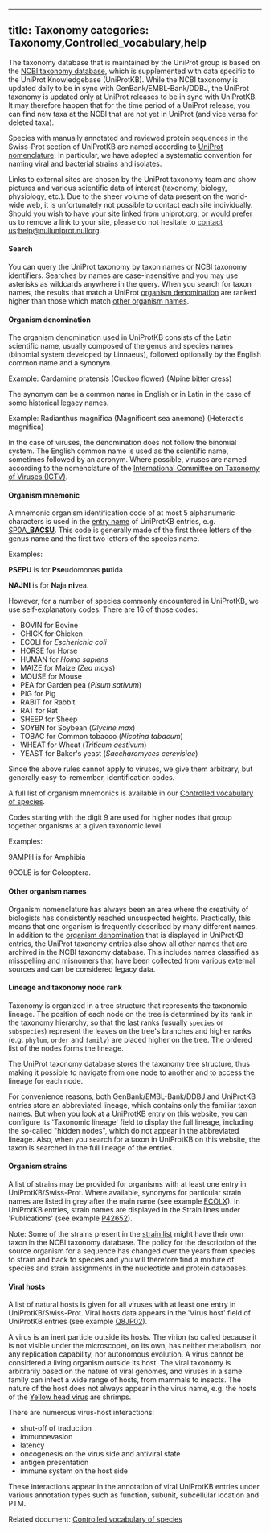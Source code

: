 
---
title: Taxonomy
categories: Taxonomy,Controlled_vocabulary,help
---

The taxonomy database that is maintained by the UniProt group is based on the [NCBI taxonomy database](https://www.ncbi.nlm.nih.gov/taxonomy), which is supplemented with data specific to the UniProt Knowledgebase (UniProtKB). While the NCBI taxonomy is updated daily to be in sync with GenBank/EMBL-Bank/DDBJ, the UniProt taxonomy is updated only at UniProt releases to be in sync with UniProtKB. It may therefore happen that for the time period of a UniProt release, you can find new taxa at the NCBI that are not yet in UniProt (and vice versa for deleted taxa).

Species with manually annotated and reviewed protein sequences in the Swiss-Prot section of UniProtKB are named according to [UniProt nomenclature](http://www.uniprot.org/help/taxonomy#organism%2Ddenomination). In particular, we have adopted a systematic convention for naming viral and bacterial strains and isolates.

Links to external sites are chosen by the UniProt taxonomy team and show pictures and various scientific data of interest (taxonomy, biology, physiology, etc.). Due to the sheer volume of data present on the world-wide web, it is unfortunately not possible to contact each site individually. Should you wish to have your site linked from uniprot.org, or would prefer us to remove a link to your site, please do not hesitate to [contact us](http://www.uniprot.org/mailto):help@nulluniprot.nullorg.

#### Search

You can query the UniProt taxonomy by taxon names or NCBI taxonomy identifiers. Searches by names are case-insensitive and you may use asterisks as wildcards anywhere in the query. When you search for taxon names, the results that match a UniProt [organism denomination](http://www.uniprot.org/help/taxonomy#organism%2Ddenomination) are ranked higher than those which match [other organism names](http://www.uniprot.org/help/taxonomy#other%2Dnames).

#### Organism denomination

The organism denomination used in UniProtKB consists of the Latin scientific name, usually composed of the genus and species names (binomial system developed by Linnaeus), followed optionally by the English common name and a synonym.

Example: Cardamine pratensis (Cuckoo flower) (Alpine bitter cress)

The synonym can be a common name in English or in Latin in the case of some historical legacy names.

Example: Radianthus magnifica (Magnificent sea anemone) (Heteractis magnifica)

In the case of viruses, the denomination does not follow the binomial system. The English common name is used as the scientific name, sometimes followed by an acronym. Where possible, viruses are named according to the nomenclature of the [International Committee on Taxonomy of Viruses (ICTV)](https://talk.ictvonline.org/).

#### Organism mnemonic

A mnemonic organism identification code of at most 5 alphanumeric characters is used in the [entry name](http://www.uniprot.org/manual/entry%5Fname) of UniProtKB entries, e.g. [SP0A\_**BACSU**](http://www.uniprot.org/uniprot/P06534). This code is generally made of the first three letters of the genus name and the first two letters of the species name.

Examples:  
  
**PSEPU** is for **Pse**udomonas **pu**tida  
  
**NAJNI** is for **Naj**a **ni**vea.

However, for a number of species commonly encountered in UniProtKB, we use self-explanatory codes. There are 16 of those codes:

*   BOVIN for Bovine
*   CHICK for Chicken
*   ECOLI for _Escherichia coli_
*   HORSE for Horse
*   HUMAN for _Homo sapiens_
*   MAIZE for Maize (_Zea mays_)
*   MOUSE for Mouse
*   PEA for Garden pea (_Pisum sativum_)
*   PIG for Pig
*   RABIT for Rabbit
*   RAT for Rat
*   SHEEP for Sheep
*   SOYBN for Soybean (_Glycine max_)
*   TOBAC for Common tobacco (_Nicotina tabacum_)
*   WHEAT for Wheat (_Triticum aestivum_)
*   YEAST for Baker's yeast (_Saccharomyces cerevisiae_)

Since the above rules cannot apply to viruses, we give them arbitrary, but generally easy-to-remember, identification codes.

A full list of organism mnemonics is available in our [Controlled vocabulary of species](http://www.uniprot.org/docs/speclist).

Codes starting with the digit 9 are used for higher nodes that group together organisms at a given taxonomic level.

Examples:  
  
9AMPH is for Amphibia  
  
9COLE is for Coleoptera.

#### Other organism names

Organism nomenclature has always been an area where the creativity of biologists has consistently reached unsuspected heights. Practically, this means that one organism is frequently described by many different names. In addition to the [organism denomination](http://www.uniprot.org/help/taxonomy#organism%2Ddenomination) that is displayed in UniProtKB entries, the UniProt taxonomy entries also show all other names that are archived in the NCBI taxonomy database. This includes names classified as misspelling and misnomers that have been collected from various external sources and can be considered legacy data.

#### Lineage and taxonomy node rank

Taxonomy is organized in a tree structure that represents the taxonomic lineage. The position of each node on the tree is determined by its rank in the taxonomy hierarchy, so that the last ranks (usually `species` or `subspecies`) represent the leaves on the tree's branches and higher ranks (e.g. `phylum`, `order` and `family`) are placed higher on the tree. The ordered list of the nodes forms the lineage.

The UniProt taxonomy database stores the taxonomy tree structure, thus making it possible to navigate from one node to another and to access the lineage for each node.

For convenience reasons, both GenBank/EMBL-Bank/DDBJ and UniProtKB entries store an abbreviated lineage, which contains only the familiar taxon names. But when you look at a UniProtKB entry on this website, you can configure its 'Taxonomic lineage' field to display the full lineage, including the so-called "hidden nodes", which do not appear in the abbreviated lineage. Also, when you search for a taxon in UniProtKB on this website, the taxon is searched in the full lineage of the entries.

#### Organism strains

A list of strains may be provided for organisms with at least one entry in UniProtKB/Swiss-Prot. Where available, synonyms for particular strain names are listed in grey after the main name (see example [ECOLX](http://www.uniprot.org/taxonomy/562)). In UniProtKB entries, strain names are displayed in the Strain lines under 'Publications' (see example [P42652](http://www.uniprot.org/uniprot/P42652#publications)).

Note: Some of the strains present in the [strain list](http://www.uniprot.org/docs/strains) might have their own taxon in the NCBI taxonomy database. The policy for the description of the source organism for a sequence has changed over the years from species to strain and back to species and you will therefore find a mixture of species and strain assignments in the nucleotide and protein databases.

#### Viral hosts

A list of natural hosts is given for all viruses with at least one entry in UniProtKB/Swiss-Prot. Viral hosts data appears in the 'Virus host' field of UniProtKB entries (see example [Q8JP02](http://www.uniprot.org/uniprot/Q8JP02)).

A virus is an inert particle outside its hosts. The virion (so called because it is not visible under the microscope), on its own, has neither metabolism, nor any replication capability, nor autonomous evolution. A virus cannot be considered a living organism outside its host. The viral taxonomy is arbitrarily based on the nature of viral genomes, and viruses in a same family can infect a wide range of hosts, from mammals to insects. The nature of the host does not always appear in the virus name, e.g. the hosts of the [Yellow head virus](http://www.uniprot.org/taxonomy/96029) are shrimps.  
  
There are numerous virus-host interactions:

*   shut-off of traduction
*   immunoevasion
*   latency
*   oncogenesis on the virus side and antiviral state
*   antigen presentation
*   immune system on the host side

These interactions appear in the annotation of viral UniProtKB entries under various annotation types such as function, subunit, subcellular location and PTM.

Related document: [Controlled vocabulary of species](http://www.uniprot.org/docs/speclist)
        